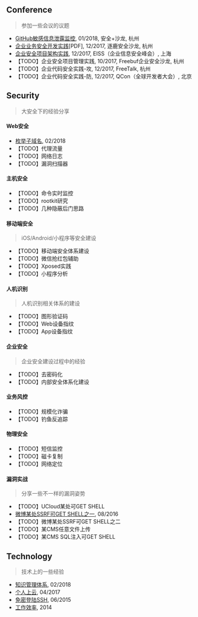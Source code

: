 ## Conference
> 参加一些会议的议题

- [GitHub敏感信息泄露监控](GitHub敏感信息泄露监控.md), 01/2018, 安全+沙龙, 杭州
- [企业业务安全开发实践](企业业务安全开发实践.pdf)[PDF], 12/2017, 逐鹿安全沙龙, 杭州
- [企业安全项目架构实践](企业安全项目架构实践.md), 12/2017, EISS（企业信息安全峰会）, 上海
- 【TODO】企业安全项目管理实践, 10/2017, Freebuf企业安全沙龙, 杭州
- 【TODO】企业代码安全实践-攻, 12/2017, FreeTalk, 杭州
- 【TODO】企业代码安全实践-防, 12/2017, QCon（全球开发者大会）, 北京

## Security
> 大安全下的经验分享

#### Web安全
- [枚举子域名](枚举子域名.md), 02/2018
- 【TODO】代理流量
- 【TODO】网络日志
- 【TODO】漏洞扫描器

#### 主机安全
- 【TODO】命令实时监控
- 【TODO】rootkit研究
- 【TODO】几种隐蔽后门思路

#### 移动端安全
> iOS/Android/小程序等安全建设

- 【TODO】移动端安全体系建设
- 【TODO】微信抢红包辅助
- 【TODO】Xposed实践
- 【TODO】小程序分析

#### 人机识别
> 人机识别相关体系的建设

- 【TODO】图形验证码
- 【TODO】Web设备指纹
- 【TODO】App设备指纹

#### 企业安全
> 企业安全建设过程中的经验

- 【TODO】去密码化
- 【TODO】内部安全体系化建设

#### 业务风控
- 【TODO】规模化诈骗
- 【TODO】钓鱼反追踪

#### 物理安全
- 【TODO】短信监控
- 【TODO】磁卡复制
- 【TODO】网络定位

#### 漏洞实战
> 分享一些不一样的漏洞姿势

- 【TODO】UCloud某处可GET SHELL
- [微博某处SSRF可GET SHELL之一](PVE-2016081601.md), 08/2016
- 【TODO】微博某处SSRF可GET SHELL之二
- 【TODO】某CMS任意文件上传
- 【TODO】某CMS SQL注入可GET SHELL

## Technology
> 技术上的一些经验

- [知识管理体系](知识管理体系.md), 02/2018
- [个人上云](个人上云.md), 04/2017
- [免密登陆SSH](免密登陆SSH.md), 06/2015
- [工作效率](工作效率.md), 2014

